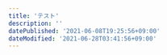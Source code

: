 ```yaml
---
title: 'テスト'
description: ''
datePublished: '2021-06-08T19:25:56+09:00'
dateModified: '2021-06-28T03:41:56+09:00'
---
```


